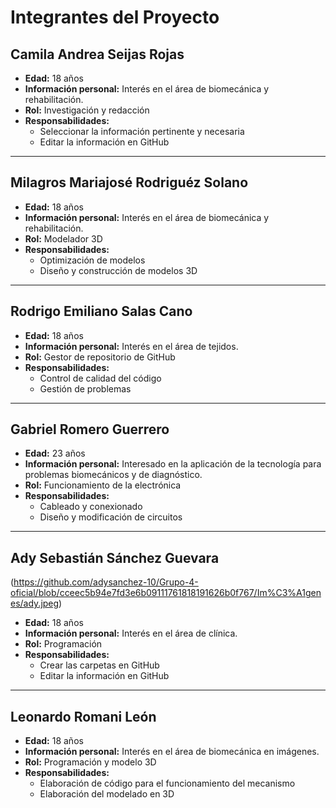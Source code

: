 # Integrantes del Proyecto

## Camila Andrea Seijas Rojas
- **Edad:** 18 años  
- **Información personal:** Interés en el área de biomecánica y rehabilitación.  
- **Rol:** Investigación y redacción  
- **Responsabilidades:**
  - Seleccionar la información pertinente y necesaria  
  - Editar la información en GitHub  

---

## Milagros Mariajosé Rodriguéz Solano
- **Edad:** 18 años  
- **Información personal:** Interés en el área de biomecánica y rehabilitación.  
- **Rol:** Modelador 3D  
- **Responsabilidades:**
  - Optimización de modelos  
  - Diseño y construcción de modelos 3D  

---

## Rodrigo Emiliano Salas Cano
- **Edad:** 18 años  
- **Información personal:** Interés en el área de tejidos.  
- **Rol:** Gestor de repositorio de GitHub  
- **Responsabilidades:**
  - Control de calidad del código  
  - Gestión de problemas  

---

## Gabriel Romero Guerrero
- **Edad:** 23 años  
- **Información personal:** Interesado en la aplicación de la tecnología para problemas biomecánicos y de diagnóstico.  
- **Rol:** Funcionamiento de la electrónica  
- **Responsabilidades:**
  - Cableado y conexionado  
  - Diseño y modificación de circuitos  

---

## Ady Sebastián Sánchez Guevara
(https://github.com/adysanchez-10/Grupo-4-oficial/blob/cceec5b94e7fd3e6b09111761818191626b0f767/Im%C3%A1genes/ady.jpeg)
- **Edad:** 18 años  
- **Información personal:** Interés en el área de clínica.  
- **Rol:** Programación  
- **Responsabilidades:**
  - Crear las carpetas en GitHub  
  - Editar la información en GitHub  

---

## Leonardo Romani León
- **Edad:** 18 años  
- **Información personal:** Interés en el área de biomecánica en imágenes.  
- **Rol:** Programación y modelo 3D  
- **Responsabilidades:**
  - Elaboración de código para el funcionamiento del mecanismo  
  - Elaboración del modelado en 3D  

